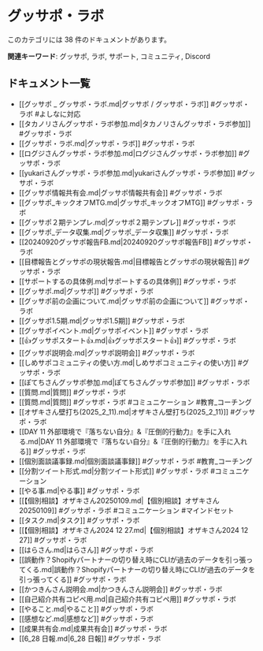 # グッサポ・ラボ

このカテゴリには 38 件のドキュメントがあります。

**関連キーワード**: グッサポ, ラボ, サポート, コミュニティ, Discord

## ドキュメント一覧

- [[グッサポ _ グッサポ・ラボ.md|グッサポ / グッサポ・ラボ]] #グッサポ・ラボ #よしなに対応
- [[タカノリさんグッサポ・ラボ参加.md|タカノリさんグッサポ・ラボ参加]] #グッサポ・ラボ
- [[グッサポ・ラボ.md|グッサポ・ラボ]] #グッサポ・ラボ
- [[ログジさんグッサポ・ラボ参加.md|ログジさんグッサポ・ラボ参加]] #グッサポ・ラボ
- [[yukariさんグッサポ・ラボ参加.md|yukariさんグッサポ・ラボ参加]] #グッサポ・ラボ
- [[グッサポ情報共有会.md|グッサポ情報共有会]] #グッサポ・ラボ
- [[グッサポ_キックオフMTG.md|グッサポ_キックオフMTG]] #グッサポ・ラボ
- [[グッサポ２期テンプレ.md|グッサポ２期テンプレ]] #グッサポ・ラボ
- [[グッサポ_データ収集.md|グッサポ_データ収集]] #グッサポ・ラボ
- [[20240920グッサポ報告FB.md|20240920グッサポ報告FB]] #グッサポ・ラボ
- [[目標報告とグッサポの現状報告.md|目標報告とグッサポの現状報告]] #グッサポ・ラボ
- [[サポートするの具体例.md|サポートするの具体例]] #グッサポ・ラボ
- [[グッサポ.md|グッサポ]] #グッサポ・ラボ
- [[グッサポ前の企画について.md|グッサポ前の企画について]] #グッサポ・ラボ
- [[グッサポ1.5期.md|グッサポ1.5期]] #グッサポ・ラボ
- [[グッサポイベント.md|グッサポイベント]] #グッサポ・ラボ
- [[👍グッサポスタート👍.md|👍グッサポスタート👍]] #グッサポ・ラボ
- [[グッサポ説明会.md|グッサポ説明会]] #グッサポ・ラボ
- [[しめサポコミュニティの使い方.md|しめサポコミュニティの使い方]] #グッサポ・ラボ
- [[ぽてちさんグッサポ参加.md|ぽてちさんグッサポ参加]] #グッサポ・ラボ
- [[質問.md|質問]] #グッサポ・ラボ
- [[質問.md|質問]] #グッサポ・ラボ #コミュニケーション #教育_コーチング
- [[オザキさん壁打ち(2025_2_11).md|オザキさん壁打ち(2025_2_11)]] #グッサポ・ラボ
- [[DAY 11 外部環境で『落ちない自分』&『圧倒的行動力』を手に入れる.md|DAY 11 外部環境で『落ちない自分』&『圧倒的行動力』を手に入れる]] #グッサポ・ラボ
- [[個別面談議事録.md|個別面談議事録]] #グッサポ・ラボ #教育_コーチング
- [[分割ツイート形式.md|分割ツイート形式]] #グッサポ・ラボ #コミュニケーション
- [[やる事.md|やる事]] #グッサポ・ラボ
- [[【個別相談】オザキさん20250109.md|【個別相談】オザキさん20250109]] #グッサポ・ラボ #コミュニケーション #マインドセット
- [[タスク.md|タスク]] #グッサポ・ラボ
- [[【個別相談】オザキさん2024 12 27.md|【個別相談】オザキさん2024 12 27]] #グッサポ・ラボ
- [[はらさん.md|はらさん]] #グッサポ・ラボ
- [[誤動作？Shopifyパートナーの切り替え時にCLIが過去のデータを引っ張ってくる.md|誤動作？Shopifyパートナーの切り替え時にCLIが過去のデータを引っ張ってくる]] #グッサポ・ラボ
- [[かつきんさん説明会.md|かつきんさん説明会]] #グッサポ・ラボ
- [[自己紹介共有コピペ用.md|自己紹介共有コピペ用]] #グッサポ・ラボ
- [[やること.md|やること]] #グッサポ・ラボ
- [[感想など.md|感想など]] #グッサポ・ラボ
- [[成果共有会.md|成果共有会]] #グッサポ・ラボ
- [[6_28 日報.md|6_28 日報]] #グッサポ・ラボ
